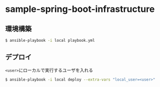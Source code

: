 # sample-spring-boot-infrastructure

## 環境構築
```bash
$ ansible-playbook -i local playbook.yml
```

## デプロイ
`<user>`にローカルで実行するユーザを入れる
```bash
$ ansible-playbook -i local deploy --extra-vars "local_user=<user>"
```
